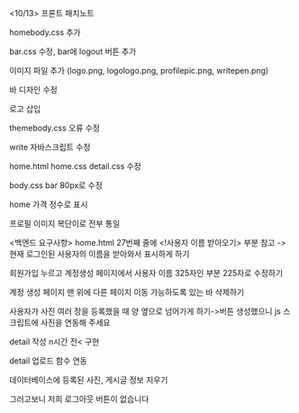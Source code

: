<10/13> 프론트 패치노트

homebody.css 추가

bar.css 수정, bar에 logout 버튼 추가

이미지 파일 추가 (logo.png, logologo.png, profilepic.png, writepen.png)

바 디자인 수정

로고 삽입

themebody.css 오류 수정

write 자바스크립트 수정

home.html home.css detail.css 수정

body.css bar 80px로 수정

home 가격 정수로 표시

프로필 이미지 복단이로 전부 통일


<백엔드 요구사항>
home.html 27번째 줄에 <!사용자 이름 받아오기> 부분 참고 -> 현재 로그인된 사용자의 이름을 받아와서 표시하게 하기

회원가입 누르고 계정생성 페이지에서 사용자 이름 325자인 부분 225자로 수정하기

계정 생성 페이지 맨 위에 다른 페이지 이동 가능하도록 있는 바 삭제하기

사용자가 사진 여러 장을 등록했을 때 양 옆으로 넘어가게 하기->버튼 생성했으니 js 스크립트에 사진을 연동해 주세요

detail 작성 n시간 전< 구현

detail 업로드 함수 연동

데이터베이스에 등록된 사진, 게시글 정보 지우기

그러고보니 저희 로그아웃 버튼이 없습니다
